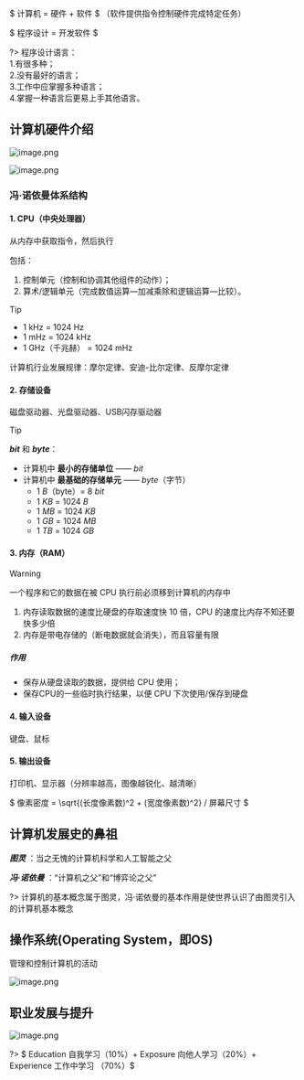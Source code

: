 $ 计算机 = 硬件 + 软件 $ （软件提供指令控制硬件完成特定任务）

$ 程序设计 = 开发软件 $

?> 程序设计语言：  
  1.有很多种；  
  2.没有最好的语言；  
  3.工作中应掌握多种语言；  
  4.掌握一种语言后更易上手其他语言。  


## 计算机硬件介绍

![image.png](https://cdn.gxmnzl.xyz/img/SE0002.png)

![image.png](https://cdn.gxmnzl.xyz/img/SE0003.png)

### 冯·诺依曼体系结构

#### 1. CPU（中央处理器）

从内存中获取指令，然后执行

包括：  

1. 控制单元（控制和协调其他组件的动作）；  
2. 算术/逻辑单元（完成数值运算—加减乘除和逻辑运算—比较）。  

> [!TIP]
> - 1 kHz = 1024 Hz
> - 1 mHz = 1024 kHz
> - 1 GHz（千兆赫） = 1024 mHz

计算机行业发展规律：摩尔定律、安迪-比尔定律、反摩尔定律
  
#### 2. 存储设备

磁盘驱动器、光盘驱动器、USB闪存驱动器  

> [!TIP]
> ***bit*** 和 ***byte***：
> - 计算机中 **最小的存储单位** —— *bit*  
> - 计算机中 **最基础的存储单元** —— *byte*（字节）
>   - 1 *B*（byte）= 8 *bit*
>   - 1 *KB* = 1024 *B*
>   - 1 *MB* = 1024 *KB*
>   - 1 *GB* = 1024 *MB*
>   - 1 *TB* = 1024 *GB*

#### 3. 内存（RAM）

> [!WARNING]
> 一个程序和它的数据在被 CPU 执行前必须移到计算机的内存中  

1. 内存读取数据的速度比硬盘的存取速度快 10 倍，CPU 的速度比内存不知还要快多少倍
2. 内存是带电存储的（断电数据就会消失），而且容量有限  

##### 作用

- 保存从硬盘读取的数据，提供给 CPU 使用；
- 保存CPU的一些临时执行结果，以便 CPU 下次使用/保存到硬盘

#### 4. 输入设备

键盘、鼠标  

#### 5. 输出设备

打印机、显示器（分辨率越高，图像越锐化、越清晰）  

$ 像素密度 = \sqrt{(长度像素数)^2 + (宽度像素数)^2} / 屏幕尺寸 $



## 计算机发展史的鼻祖

***图灵*** ：当之无愧的计算机科学和人工智能之父  

***冯·诺依曼*** ：“计算机之父”和“博弈论之父”  

?> 计算机的基本概念属于图灵，冯·诺依曼的基本作用是使世界认识了由图灵引入的计算机基本概念



## 操作系统(Operating System，即OS)

管理和控制计算机的活动

![image.png](https://cdn.gxmnzl.xyz/img/SE0004.png)



## 职业发展与提升

![image.png](https://cdn.gxmnzl.xyz/img/SE0005.png)


?> $ Education 自我学习（10\%）+ Exposure 向他人学习（20\%）+ Experience 工作中学习 （70\%）$

